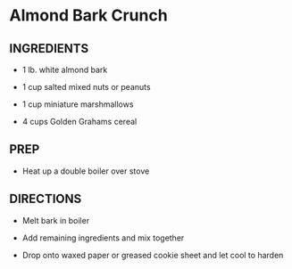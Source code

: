 # Almond Bark Crunch

## INGREDIENTS

- 1 lb. white almond bark

- 1 cup salted mixed nuts or peanuts

- 1 cup miniature marshmallows

- 4 cups Golden Grahams cereal

## PREP

- Heat up a double boiler over stove

## DIRECTIONS

- Melt bark in boiler

- Add remaining ingredients and mix together

- Drop onto waxed paper or greased cookie sheet and let cool to harden
